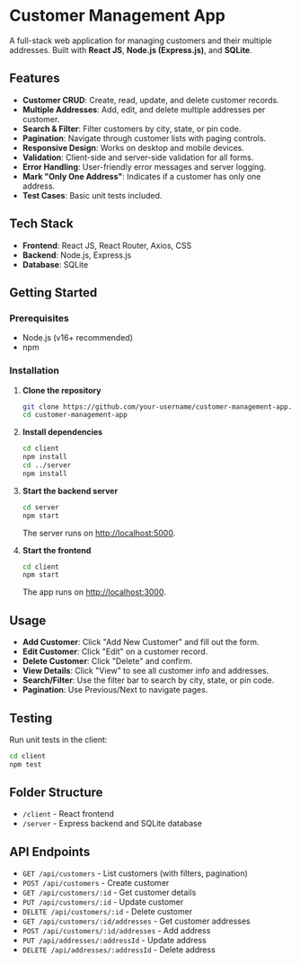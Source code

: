 # Customer Management App

A full-stack web application for managing customers and their multiple addresses. Built with **React JS**, **Node.js (Express.js)**, and **SQLite**.

## Features

- **Customer CRUD**: Create, read, update, and delete customer records.
- **Multiple Addresses**: Add, edit, and delete multiple addresses per customer.
- **Search & Filter**: Filter customers by city, state, or pin code.
- **Pagination**: Navigate through customer lists with paging controls.
- **Responsive Design**: Works on desktop and mobile devices.
- **Validation**: Client-side and server-side validation for all forms.
- **Error Handling**: User-friendly error messages and server logging.
- **Mark "Only One Address"**: Indicates if a customer has only one address.
- **Test Cases**: Basic unit tests included.

## Tech Stack

- **Frontend**: React JS, React Router, Axios, CSS
- **Backend**: Node.js, Express.js
- **Database**: SQLite

## Getting Started

### Prerequisites

- Node.js (v16+ recommended)
- npm

### Installation

1. **Clone the repository**
   ```bash
   git clone https://github.com/your-username/customer-management-app.git
   cd customer-management-app
   ```

2. **Install dependencies**
   ```bash
   cd client
   npm install
   cd ../server
   npm install
   ```

3. **Start the backend server**
   ```bash
   cd server
   npm start
   ```
   The server runs on [http://localhost:5000](http://localhost:5000).

4. **Start the frontend**
   ```bash
   cd client
   npm start
   ```
   The app runs on [http://localhost:3000](http://localhost:3000).

## Usage

- **Add Customer**: Click "Add New Customer" and fill out the form.
- **Edit Customer**: Click "Edit" on a customer record.
- **Delete Customer**: Click "Delete" and confirm.
- **View Details**: Click "View" to see all customer info and addresses.
- **Search/Filter**: Use the filter bar to search by city, state, or pin code.
- **Pagination**: Use Previous/Next to navigate pages.

## Testing

Run unit tests in the client:
```bash
cd client
npm test
```

## Folder Structure

- `/client` - React frontend
- `/server` - Express backend and SQLite database

## API Endpoints

- `GET /api/customers` - List customers (with filters, pagination)
- `POST /api/customers` - Create customer
- `GET /api/customers/:id` - Get customer details
- `PUT /api/customers/:id` - Update customer
- `DELETE /api/customers/:id` - Delete customer
- `GET /api/customers/:id/addresses` - Get customer addresses
- `POST /api/customers/:id/addresses` - Add address
- `PUT /api/addresses/:addressId` - Update address
- `DELETE /api/addresses/:addressId` - Delete address
